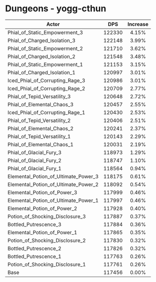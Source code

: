 # Dungeons - yogg-cthun
| Actor | DPS | Increase |
|---|:---:|:---:|
|Phial_of_Static_Empowerment_3|122330|4.15%|
|Phial_of_Charged_Isolation_3|122148|3.99%|
|Phial_of_Static_Empowerment_2|121710|3.62%|
|Phial_of_Charged_Isolation_2|121548|3.48%|
|Phial_of_Static_Empowerment_1|121153|3.15%|
|Phial_of_Charged_Isolation_1|120997|3.01%|
|Iced_Phial_of_Corrupting_Rage_3|120986|3.01%|
|Iced_Phial_of_Corrupting_Rage_2|120709|2.77%|
|Phial_of_Tepid_Versatility_3|120648|2.72%|
|Phial_of_Elemental_Chaos_3|120457|2.55%|
|Iced_Phial_of_Corrupting_Rage_1|120430|2.53%|
|Phial_of_Tepid_Versatility_2|120406|2.51%|
|Phial_of_Elemental_Chaos_2|120241|2.37%|
|Phial_of_Tepid_Versatility_1|120143|2.29%|
|Phial_of_Elemental_Chaos_1|120031|2.19%|
|Phial_of_Glacial_Fury_3|118973|1.29%|
|Phial_of_Glacial_Fury_2|118747|1.10%|
|Phial_of_Glacial_Fury_1|118564|0.94%|
|Elemental_Potion_of_Ultimate_Power_3|118175|0.61%|
|Elemental_Potion_of_Ultimate_Power_2|118092|0.54%|
|Elemental_Potion_of_Power_3|117999|0.46%|
|Elemental_Potion_of_Ultimate_Power_1|117997|0.46%|
|Elemental_Potion_of_Power_2|117928|0.40%|
|Potion_of_Shocking_Disclosure_3|117887|0.37%|
|Bottled_Putrescence_3|117884|0.36%|
|Elemental_Potion_of_Power_1|117865|0.35%|
|Potion_of_Shocking_Disclosure_2|117830|0.32%|
|Bottled_Putrescence_2|117826|0.32%|
|Bottled_Putrescence_1|117763|0.26%|
|Potion_of_Shocking_Disclosure_1|117761|0.26%|
|Base|117456|0.00%|
